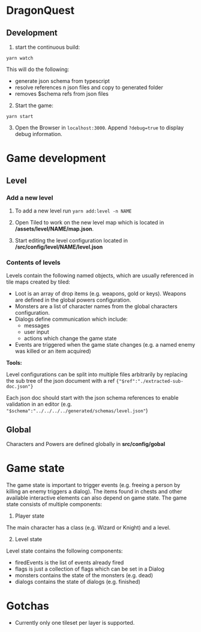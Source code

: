 # DragonQuest

## Development

1. start the continuous build:

`yarn watch`

This will do the following:
- generate json schema from typescript
- resolve references n json files and copy to generated folder
- removes $schema refs from json files

2. Start the game:

`yarn start`


3. Open the Browser in `localhost:3000`. Append `?debug=true` to display debug information.


# Game development

## Level

### Add a new level

1. To add a new level run `yarn add:level -n NAME`

2. Open Tiled to work on the new level map which is located in __/assets/level/NAME/map.json__.


3. Start editing the level configuration located in __/src/config/level/NAME/level.json__

### Contents of levels

Levels contain the following named objects, which are usually referenced in tile maps created by tiled:

-  Loot is an array of drop items (e.g. weapons, gold or keys). Weapons are defined in the global powers configuration.
-  Monsters are a list of character names from the global characters configuration.
-  Dialogs define communication which include:
   -  messages
   -  user input
   -  actions which change the game state
- Events are triggered when the game state changes (e.g. a named enemy was killed or an item acquired)


__Tools:__

Level configurations can be split into multiple files arbitrarily by replacing the sub tree of the json document with a ref `{"$ref":"./extracted-sub-doc.json"}`

Each json doc should start with the json schema references to enable validation in an editor (e.g. `"$schema":"../../../../generated/schemas/level.json"`)



## Global

Characters and Powers are defined globally in __src/config/gobal__


# Game state

The game state is important to trigger events (e.g. freeing a person by killing an enemy triggers a dialog). The items found in chests and other available interactive elements can also depend on game state. The game state consists of multiple components:

1. Player state

The main character has a class (e.g. Wizard or Knight) and a level.

2. Level state

Level state contains the following components:

- firedEvents is the list of events already fired
- flags is just a collection of flags which can be set in a Dialog
- monsters contains the state of the monsters (e.g. dead)
- dialogs contains the state of dialogs (e.g. finished)


# Gotchas

- Currently only one tileset per layer is supported. 

